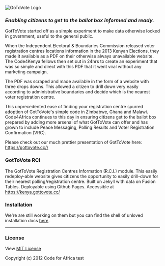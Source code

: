 
![GoToVote Logo](/img/logo_2.png)

### _Enabling citizens to get to the ballot box informed and ready._

GotToVote started off as a simple experiment to make data otherwise locked in government, useful to the general public.

When the Independent Electoral & Boundaries Commission released voter registration centres locations information in the 2013 Kenyan Elections, they made it available as a PDF on their otherwise always unavailable website. The Code4Kenya fellows then set out in 24hrs to create an experiment that was so simple and direct with this PDF that it went viral without any marketing campaign.

The PDF was scraped and made available in the form of a website with three drops downs. This allowed a citizen to drill down very easily according to administrative boundaries and decide which is the nearest voter registration centre.

This unprecedented ease of finding your registration centre spurred adoption of GotToVote's simple code in Zimbabwe, Ghana and Malawi. Code4Africa continues to this day in ensuring citizens get to the ballot box prepared by adding more arsenal of what GotToVote can offer and has grown to include Peace Messaging, Polling Results and Voter Registration Confirmation (VRC).

Please check out our much prettier presentation of GotToVote here: https://gottovote.cc/\

### GotToVote RCI

The GotToVote Registration Centres Information (R.C.I.) module. This easily redeploy-able website gives citizens the opportunity to easily drill-down for their nearest polling/registration centre. Built on Jekyll with data on Fusion Tables. Deployable using Github Pages. Accessible at https://kenya.gottovote.cc/ 


### Installation

We're are still working on them but you can find the shell of unloved installation docs [here](http://gottovote.cc/docs).

---

### License

View [MIT License](./LICENSE)

Copyright (c) 2012 Code for Africa test
